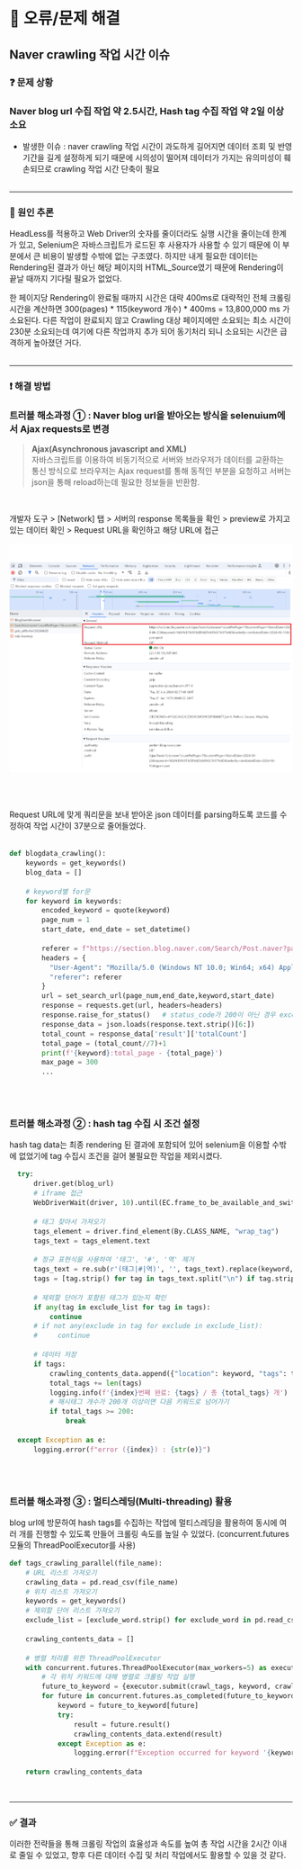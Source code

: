 # 🧊 오류/문제 해결
## Naver crawling 작업 시간 이슈

### ❓ 문제 상황
### Naver blog url 수집 작업 약 2.5시간, Hash tag 수집 작업 약 2일 이상 소요
* 발생한 이슈 : naver crawling 작업 시간이 과도하게 길어지면 데이터 조회 및 반영 기간을 길게 설정하게 되기 때문에 시의성이 떨어져 데이터가 가지는 유의미성이 훼손되므로 crawling 작업 시간 단축이 필요
<br><br>

---

### 💭 원인 추론
HeadLess를 적용하고 Web Driver의 숫자를 줄이더라도 실행 시간을 줄이는데 한계가 있고, Selenium은 자바스크립트가 로드된 후 사용자가 사용할 수 있기 때문에 이 부분에서 큰 비용이 발생할 수밖에 없는 구조였다. 하지만 내게 필요한 데이터는 Rendering된 결과가 아닌 해당 페이지의 HTML_Source였기 때문에 Rendering이 끝날 때까지 기다릴 필요가 없었다.


한 페이지당 Rendering이 완료될 때까지 시간은 대략 400ms로 대략적인 전체 크롤링 시간을 계산하면 300(pages) * 115(keyword 개수) * 400ms = 13,800,000 ms 가 소요된다. 다른 작업이 완료되지 않고 Crawling 대상 페이지에만 소요되는 최소 시간이 230분 소요되는데 여기에 다른 작업까지 추가 되어 동기처리 되니 소요되는 시간은 급격하게 높아졌던 거다.<br><br>

---

### ❗️ 해결 방법
### 트러블 해소과정 ① : Naver blog url을 받아오는 방식을 selenuium에서 Ajax requests로 변경

> **Ajax(Asynchronous javascript and XML)** <br>
자바스크립트를 이용하여 비동기적으로 서버와 브라우저가 데이터를 교환하는 통신 방식으로 브라우저는 Ajax request를 통해 동적인 부분을 요청하고 서버는 json을 통해 reload하는데 필요한 정보들을 반환함.

<br>

개발자 도구 > [Network] 탭 > 서버의 response 목록들을 확인 > preview로 가지고 있는 데이터 확인 > Request URL을 확인하고 해당 URL에 접근

<p align="center">
  <img src="./Gallery/img-ajax-02.png" width = 600>
</p><br><br>

Request URL에 맞게 쿼리문을 보내 받아온 json 데이터를 parsing하도록 코드를 수정하여 작업 시간이 37분으로 줄어들었다.

```python

def blogdata_crawling():
    keywords = get_keywords()
    blog_data = []

    # keyword별 for문
    for keyword in keywords:
        encoded_keyword = quote(keyword)
        page_num = 1
        start_date, end_date = set_datetime()

        referer = f"https://section.blog.naver.com/Search/Post.naver?pageNo={page_num}&rangeType=WEEK&orderBy=sim&startDate={start_date}&endDate={end_date}&keyword={encoded_keyword}"
        headers = {
          "User-Agent": "Mozilla/5.0 (Windows NT 10.0; Win64; x64) AppleWebKit/537.36 (KHTML, like Gecko) Chrome/125.0.0.0 Safari/537.36",
          "referer": referer
        }
        url = set_search_url(page_num,end_date,keyword,start_date)
        response = requests.get(url, headers=headers)
        response.raise_for_status()   # status_code가 200이 아닌 경우 exception 발생 시켜줌
        response_data = json.loads(response.text.strip()[6:])
        total_count = response_data['result']['totalCount']
        total_page = (total_count//7)+1
        print(f'{keyword}:total_page - {total_page}')
        max_page = 300
        ...

```
<br><br>


### 트러블 해소과정 ② : hash tag 수집 시 조건 설정
hash tag data는 최종 rendering 된 결과에 포함되어 있어 selenium을 이용할 수밖에 없었기에 tag 수집시 조건을 걸어 불필요한 작업을 제외시켰다.

```python
  try:
      driver.get(blog_url)
      # iframe 접근
      WebDriverWait(driver, 10).until(EC.frame_to_be_available_and_switch_to_it((By.ID, 'mainFrame')))

      # 태그 찾아서 가져오기
      tags_element = driver.find_element(By.CLASS_NAME, "wrap_tag")
      tags_text = tags_element.text

      # 정규 표현식을 사용하여 '태그', '#', '역' 제거
      tags_text = re.sub(r'(태그|#|역)', '', tags_text).replace(keyword, "").strip()
      tags = [tag.strip() for tag in tags_text.split("\n") if tag.strip()]

      # 제외할 단어가 포함된 태그가 있는지 확인
      if any(tag in exclude_list for tag in tags):
          continue
      # if not any(exclude in tag for exclude in exclude_list):
      #     continue

      # 데이터 저장
      if tags:
          crawling_contents_data.append({"location": keyword, "tags": tags})
          total_tags += len(tags)
          logging.info(f'{index}번째 완료: {tags} / 총 {total_tags} 개')
          # 해시태그 개수가 200개 이상이면 다음 키워드로 넘어가기
          if total_tags >= 200:
              break

  except Exception as e:
      logging.error(f"error ({index}) : {str(e)}")

```
<br><br>

### 트러블 해소과정 ③ : 멀티스레딩(Multi-threading) 활용
blog url에 방문하여 hash tags를 수집하는 작업에 멀티스레딩을 활용하여 동시에 여러 개를 진행할 수 있도록 만들어 크롤링 속도를 높일 수 있었다. (concurrent.futures 모듈의 ThreadPoolExecutor를 사용)

``` python
def tags_crawling_parallel(file_name):
    # URL 리스트 가져오기
    crawling_data = pd.read_csv(file_name)
    # 위치 리스트 가져오기
    keywords = get_keywords()
    # 제외할 단어 리스트 가져오기
    exclude_list = [exclude_word.strip() for exclude_word in pd.read_csv('data/exclude_list.csv')]

    crawling_contents_data = []

    # 병렬 처리를 위한 ThreadPoolExecutor
    with concurrent.futures.ThreadPoolExecutor(max_workers=5) as executor:
        # 각 위치 키워드에 대해 병렬로 크롤링 작업 실행
        future_to_keyword = {executor.submit(crawl_tags, keyword, crawling_data, exclude_list): keyword for keyword in keywords}
        for future in concurrent.futures.as_completed(future_to_keyword):
            keyword = future_to_keyword[future]
            try:
                result = future.result()
                crawling_contents_data.extend(result)
            except Exception as e:
                logging.error(f"Exception occurred for keyword '{keyword}': {str(e)}")

    return crawling_contents_data

```
<br>

---

### ✅ 결과

이러한 전략들을 통해 크롤링 작업의 효율성과 속도를 높여 총 작업 시간을 2시간 이내로 줄일 수 있었고, 향후 다른 데이터 수집 및 처리 작업에서도 활용할 수 있을 것 같다.